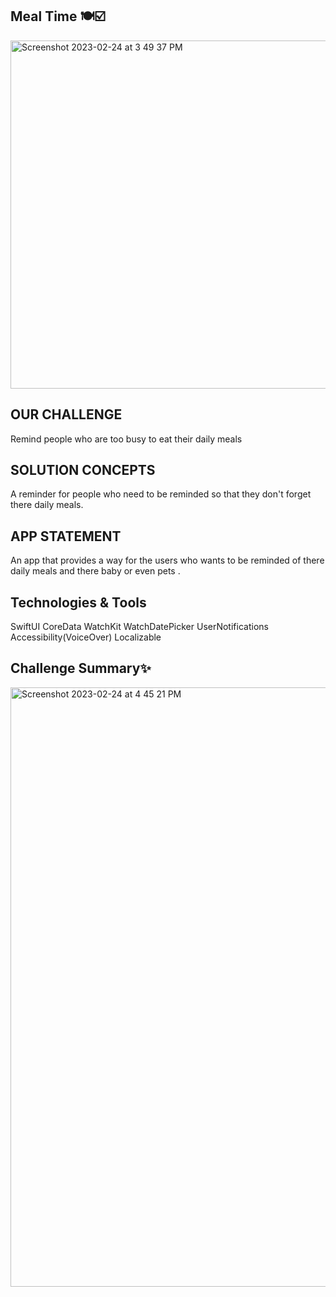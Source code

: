 ## Meal Time 🍽️☑️


<img width="557" alt="Screenshot 2023-02-24 at 3 49 37 PM" src="https://user-images.githubusercontent.com/19625138/221183041-813123b1-8a6e-4aa7-93ab-b61904a5e227.png">


## OUR CHALLENGE

Remind people who are too busy to eat their daily meals

## SOLUTION CONCEPTS

A reminder for people who need to be reminded so that they don't forget there daily meals.

## APP STATEMENT

An app that provides a way for the users who wants to be reminded of there daily meals and there baby or even pets .

## Technologies & Tools

SwiftUI
CoreData
WatchKit
WatchDatePicker
UserNotifications
Accessibility(VoiceOver)
Localizable

## Challenge Summary✨

<img width="959" alt="Screenshot 2023-02-24 at 4 45 21 PM" src="https://user-images.githubusercontent.com/19625138/221195125-901650c0-1ade-4256-83d0-7067877b1ee9.png">

